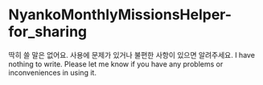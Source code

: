 # NyankoMonthlyMissionsHelper-for_sharing

딱히 쓸 말은 없어요.
사용에 문제가 있거나 불편한 사항이 있으면 알려주세요.
I have nothing to write.
Please let me know if you have any problems or inconveniences in using it.
